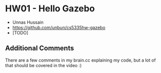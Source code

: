 # HW01 - Hello Gazebo

- Unnas Hussain
- https://github.com/unbun/cs5335hw-gazebo
- [TODO]

## Additional Comments
There are a few comments in my brain.cc explaining my code, but a lot of that should be covered in the video :)
